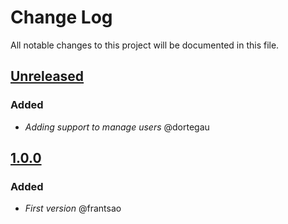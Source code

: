 # Change Log
All notable changes to this project will be documented in this file.

## [Unreleased](https://github.com/idealista/postgresql_role/tree/develop)
### Added
- *Adding support to manage users* @dortegau

## [1.0.0](https://github.com/idealista/postgresql_role/tree/1.0.0)
### Added
- *First version* @frantsao
